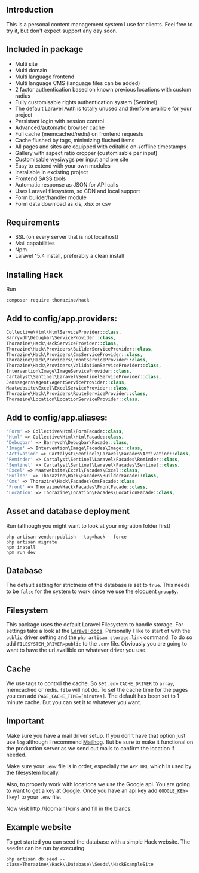 ## Introduction
This is a personal content management system I use for clients.
Feel free to try it, but don't expect support any day soon. 


## Included in package

- Multi site
- Multi domain
- Multi language frontend
- Multi language CMS (language files can be added)
- 2 factor authentication based on known previous locations with custom radius
- Fully customisable rights authentication system (Sentinel)
- The default Laravel Auth is totally unused and therfore availible for your project
- Persistant login with session control
- Advanced/automatic browser cache
- Full cache (memcached/redis) on frontend requests 
- Cache flushed by tags, minimizing flushed items 
- All pages and sites are equipped with editable on-/offline timestamps
- Gallery with aspect ratio cropper (customisable per input)
- Customisable wysiwygs per input and pre site
- Easy to extend with your own modules
- Installable in excisting project
- Frontend SASS tools
- Automatic response as JSON for API calls
- Uses Laravel filesystem, so CDN and local support
- Form builder/handler module
- Form data download as xls, xlsx or csv


## Requirements
- SSL (on every server that is not localhost)
- Mail capabilities
- Npm
- Laravel ^5.4 install, preferably a clean install


## Installing Hack
Run
```
composer require thorazine/hack
```


## Add to config/app.providers:

```php
Collective\Html\HtmlServiceProvider::class,
Barryvdh\Debugbar\ServiceProvider::class,
Thorazine\Hack\HackServiceProvider::class,
Thorazine\Hack\Providers\BuilderServiceProvider::class,
Thorazine\Hack\Providers\CmsServiceProvider::class,
Thorazine\Hack\Providers\FrontServiceProvider::class,
Thorazine\Hack\Providers\ValidationServiceProvider::class,
Intervention\Image\ImageServiceProvider::class,
Cartalyst\Sentinel\Laravel\SentinelServiceProvider::class,
Jenssegers\Agent\AgentServiceProvider::class,
Maatwebsite\Excel\ExcelServiceProvider::class,
Thorazine\Hack\Providers\RouteServiceProvider::class,
Thorazine\Location\LocationServiceProvider::class,
```

## Add to config/app.aliases:
```php
'Form' => Collective\Html\FormFacade::class,
'Html' => Collective\Html\HtmlFacade::class,
'Debugbar' => Barryvdh\Debugbar\Facade::class,
'Image' => Intervention\Image\Facades\Image::class,
'Activation' => Cartalyst\Sentinel\Laravel\Facades\Activation::class,
'Reminder' => Cartalyst\Sentinel\Laravel\Facades\Reminder::class,
'Sentinel' => Cartalyst\Sentinel\Laravel\Facades\Sentinel::class,
'Excel' => Maatwebsite\Excel\Facades\Excel::class,
'Builder' => Thorazine\Hack\Facades\BuilderFacade::class,
'Cms' => Thorazine\Hack\Facades\CmsFacade::class,
'Front' => Thorazine\Hack\Facades\FrontFacade::class,
'Location' => Thorazine\Location\Facades\LocationFacade::class,
```


## Asset and database deployment
Run (although you might want to look at your migration folder first)
```
php artisan vendor:publish --tag=hack --force
php artisan migrate
npm install
npm run dev
```


## Database
The default setting for strictness of the database is set to ```true```. This needs to be ```false``` for the system to work since we 
use the eloquent ```groupBy```.


## Filesystem
This package uses the default Laravel Filesystem to handle storage. For settings take a look at the [Laravel docs](https://laravel.com/docs/5.4/filesystem).
Personally I like to start of with the ```public``` driver setting and the ```php artisan storage:link``` command. To do so add ```FILESYSTEM_DRIVER=public``` to the ```.env``` file.
Obviously you are going to want to have the url availible on whatever driver you use.


## Cache
We use tags to control the cache. So set ```.env``` ```CACHE_DRIVER``` to ```array```, memcached or redis. ```file``` will not do.
To set the cache time for the pages you can add ```PAGE_CACHE_TIME=[minutes]```. The default has been set to 1 minute cache.
But you can set it to whatever you want.


## Important
Make sure you have a mail driver setup. If you don't have that option just use ```log``` although I recommend [Mailhog](https://github.com/mailhog/MailHog). But be sure to make it functional on the production server as we send out mails to confirm the location if needed.

Make sure your ```.env``` file is in order, especially the ```APP_URL``` which is used by the filesystem locally.

Also, to properly work with locations we use the Google api. You are going to want to get a key at [Google](https://developers.google.com/maps/documentation/javascript/get-api-key). Once you have an api key add ```GOOGLE_KEY=[key]``` to your ```.env``` file.

Now visit http://[domain]/cms and fill in the blancs.


## Example website
To get started you can seed the database with a simple Hack website. The seeder can be run by executing
```
php artisan db:seed --class=Thorazine\\Hack\\Database\\Seeds\\HackExampleSite
```
